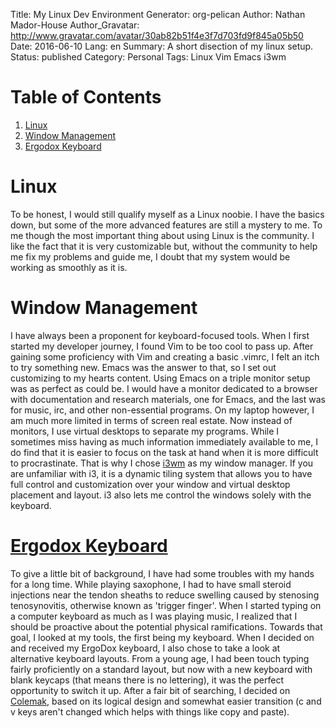 Title: My Linux Dev Environment
Generator: org-pelican
Author: Nathan Mador-House
Author_Gravatar: http://www.gravatar.com/avatar/30ab82b51f4e3f7d703fd9f845a05b50
Date: 2016-06-10
Lang: en
Summary: A short disection of my linux setup.
Status: published
Category: Personal
Tags: Linux Vim Emacs i3wm


# Table of Contents

1.  [Linux](#org32d2d6b)
2.  [Window Management](#orgc193f79)
3.  [Ergodox Keyboard](#org3a1400b)



<a id="org32d2d6b"></a>

# Linux

To be honest, I would still qualify myself as a Linux noobie. I have the basics down, but some of the more advanced features are still a mystery to me. To me though the most important thing about using Linux is the community. I like the fact that it is very customizable but, without the community to help me fix my problems and guide me, I doubt that my system would be working as smoothly as it is.


<a id="orgc193f79"></a>

# Window Management

I have always been a proponent for keyboard-focused tools. When I first started my developer journey, I found Vim to be too cool to pass up. After gaining some proficiency with Vim and creating a basic .vimrc, I felt an itch to try something new. Emacs was the answer to that, so I set out customizing to my hearts content. Using Emacs on a triple monitor setup was as perfect as could be. I would have a monitor dedicated to a browser with documentation and research materials, one for Emacs, and the last was for music, irc, and other non-essential programs. On my laptop however, I am much more limited in terms of screen real estate. Now instead of monitors, I use virtual desktops to separate my programs. While I sometimes miss having as much information immediately available to me, I do find that it is easier to focus on the task at hand when it is more difficult to procrastinate. That is why I chose [i3wm](https://www.i3wm.org) as my window manager. If you are unfamiliar with i3, it is a dynamic tiling system that allows you to have full control and customization over your window and virtual desktop placement and layout. i3 also lets me control the windows solely with the keyboard.


<a id="org3a1400b"></a>

# [Ergodox Keyboard](https://www.ergodox.org)

To give a little bit of background, I have had some troubles with my hands for a long time. While playing saxophone, I had to have small steroid injections near the tendon sheaths to reduce swelling caused by stenosing tenosynovitis, otherwise known as 'trigger finger'. When I started typing on a computer keyboard as much as I was playing music, I realized that I should be proactive about the potential physical ramifications. Towards that goal, I looked at my tools, the first being my keyboard. When I decided on and received my ErgoDox keyboard, I also chose to take a look at alternative keyboard layouts. From a young age, I had been touch typing fairly proficiently on a standard layout, but now with a new keyboard with blank keycaps (that means there is no lettering), it was the perfect opportunity to switch it up. After a fair bit of searching, I decided on [Colemak](https://www.colemak.com), based on its logical design and somewhat easier transition (c and v keys aren't changed which helps with things like copy and paste).

